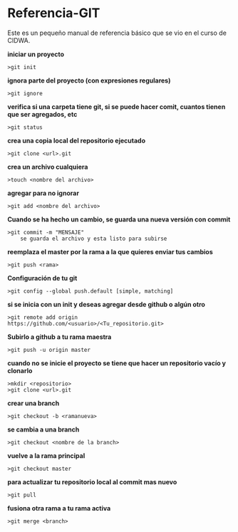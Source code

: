 # Referencia-GIT
Este es un pequeño manual de referencia básico que se vio en el curso de CIDWA.

**iniciar un proyecto**

	>git init
	
**ignora parte del proyecto (con expresiones regulares)**

	>git ignore
	
**verifica si una carpeta tiene git, si se puede hacer comit, cuantos tienen que ser agregados, etc**

	>git status

**crea una copia local del repositorio ejecutado**

	>git clone <url>.git

**crea un archivo cualquiera**

	>touch <nombre del archivo>
 
**agregar para no ignorar**

	>git add <nombre del archivo>
	
**Cuando se ha hecho un cambio, se guarda una nueva versión con commit**

	>git commit -m "MENSAJE"
		se guarda el archivo y esta listo para subirse

**reemplaza el master por la rama a la que quieres enviar tus cambios**

	>git push <rama>

**Configuración  de tu git**	

	>git config --global push.default [simple, matching]
	

**si se inicia con un init y deseas agregar desde github o algún otro**

	>git remote add origin https://github.com/<usuario>/<Tu_repositorio.git>
	

**Subirlo a github a tu rama maestra**

	>git push -u origin master

**cuando no se inicie el proyecto se tiene que hacer un repositorio vacío y clonarlo**

	>mkdir <repositorio>
	>git clone <url>.git

**crear una branch** 

	>git checkout -b <ramanueva>

**se cambia a una branch**

	>git checkout <nombre de la branch>

**vuelve a la rama principal**

	>git checkout master


**para actualizar tu repositorio local al commit mas nuevo**

	>git pull 

**fusiona otra rama a tu rama activa** 

	>git merge <branch>
